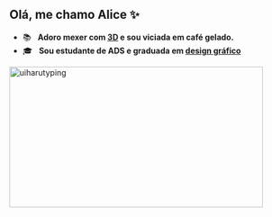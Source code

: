 ## Olá, me chamo Alice ✨
- :books: &nbsp; <strong>Adoro mexer com [3D](https://www.artstation.com/alice-ralime) e sou viciada em café gelado.</strong>
- 🎓 &nbsp; <strong>Sou estudante de ADS e graduada em [design gráfico](behance.net/alice_ralime) </br></strong>
<img src="https://media1.tenor.com/m/yBRbO0B65RkAAAAd/uiharu-write.gif" alt="uiharutyping" width="450" height="250">
